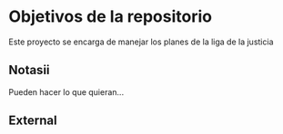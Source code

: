 # Objetivos de la repositorio

Este proyecto se encarga de manejar los planes de la liga de la justicia


## Notasii
Pueden hacer lo que quieran...

## External
